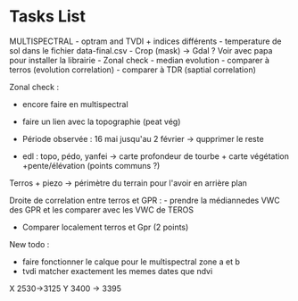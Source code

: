 # Tasks List
MULTISPECTRAL
    - optram and TVDI + indices différents
    - temperature de sol dans le fichier data-final.csv
    - Crop (mask) -> Gdal ? Voir avec papa pour installer la librairie
    - Zonal check
    - median evolution
    - comparer à terros (evolution correlation)
    - comparer à TDR (saptial correlation)


Zonal check :
- encore faire en multispectral
- faire un lien avec la topographie (peat vég)


- Période observée : 16 mai jusqu'au 2 février -> qupprimer le reste


- edl :  topo, pédo, yanfei -> carte profondeur de tourbe + carte végétation +pente/élévation (points communs ?)

Terros + piezo -> périmètre du terrain pour l'avoir en arrière plan

Droite de correlation entre terros et GPR :
    - prendre la médiannedes VWC des GPR et les comparer avec les VWC de TEROS


- Comparer localement terros et Gpr (2 points)



New todo :
 - faire fonctionner le calque pour le multispectral zone a et b
 - tvdi matcher exactement les memes dates que ndvi
 

X 2530->3125
Y 3400 -> 3395